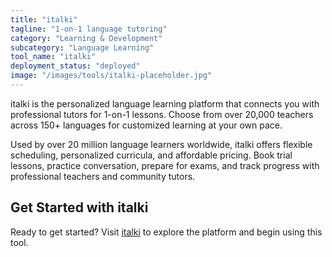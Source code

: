 ```yaml
---
title: "italki"
tagline: "1-on-1 language tutoring"
category: "Learning & Development"
subcategory: "Language Learning"
tool_name: "italki"
deployment_status: "deployed"
image: "/images/tools/italki-placeholder.jpg"
---
```

italki is the personalized language learning platform that connects you with professional tutors for 1-on-1 lessons. Choose from over 20,000 teachers across 150+ languages for customized learning at your own pace.

Used by over 20 million language learners worldwide, italki offers flexible scheduling, personalized curricula, and affordable pricing. Book trial lessons, practice conversation, prepare for exams, and track progress with professional teachers and community tutors.
## Get Started with italki

Ready to get started? Visit [italki](https://italki.com) to explore the platform and begin using this tool.
